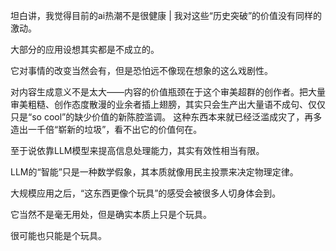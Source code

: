 坦白讲，我觉得目前的ai热潮不是很健康 | 我对这些“历史突破”的价值没有同样的激动。

大部分的应用设想其实都是不成立的。

它对事情的改变当然会有，但是恐怕远不像现在想象的这么戏剧性。

对内容生成意义不是太大——内容的价值瓶颈在于这个审美超群的创作者。把大量审美粗糙、创作态度散漫的业余者插上翅膀，其实只会生产出大量语不成句、仅仅只是“so cool”的缺少价值的新陈腔滥调。
这种东西本来就已经泛滥成灾了，再多造出一千倍“崭新的垃圾”，看不出它的价值何在。

至于说依靠LLM模型来提高信息处理能力，其实有效性相当有限。

LLM的“智能”只是一种数学假象，其本质就像用民主投票来决定物理定律。

大规模应用之后，“这东西更像个玩具”的感受会被很多人切身体会到。

它当然不是毫无用处，但是确实本质上只是个玩具。

很可能也只能是个玩具。

